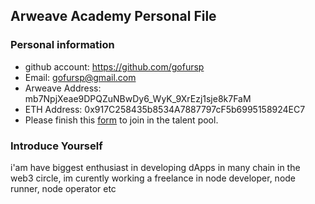 ## Arweave Academy Personal File

### Personal information

- github account: https://github.com/gofursp
- Email: gofursp@gmail.com
- Arweave Address: mb7NpjXeae9DPQZuNBwDy6_WyK_9XrEzj1sje8k7FaM
- ETH Address: 0x917C258435b8534A7887797cF5b6995158924EC7
- Please finish this [form](https://docs.google.com/forms/d/e/1FAIpQLSfWA5fIIcBgmRppm3jNz5vmf9Mai_QMVil-2pO4r7YKn_Zhtw/viewform?usp=sf_link) to join in the talent pool.

### Introduce Yourself
 i'am have biggest enthusiast in developing dApps in many chain in the web3 circle, im curently working a freelance in node developer, node runner, node operator etc
